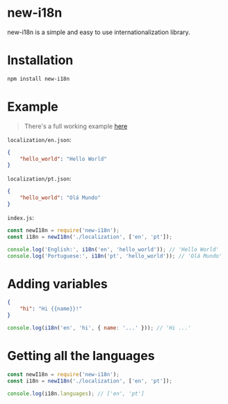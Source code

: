 # new-i18n
new-i18n is a simple and easy to use internationalization library.

# Installation
```sh
npm install new-i18n
```

# Example
> There's a full working example [here](https://gist.github.com/YouTwitFaceTG/618298c5ef179eebc511ca8c8a82eb76)

`localization/en.json`:
```json
{
    "hello_world": "Hello World"
}
```

`localization/pt.json`:
```json
{
    "hello_world": "Olá Mundo"
}
```

`index.js`:

```js
const newI18n = require('new-i18n');
const i18n = newI18n('./localization', ['en', 'pt']);

console.log('English:', i18n('en', 'hello_world')); // 'Hello World'
console.log('Portuguese:', i18n('pt', 'hello_world')); // 'Olá Mundo'
```

# Adding variables

[//]: # ({% raw %})
```json
{
    "hi": "Hi {{name}}!"
}
```
[//]: # ({% endraw %})

```js
console.log(i18n('en', 'hi', { name: '...' })); // 'Hi ...'
```

# Getting all the languages

```js
const newI18n = require('new-i18n');
const i18n = newI18n('./localization', ['en', 'pt']);

console.log(i18n.languages); // ['en', 'pt']
```
